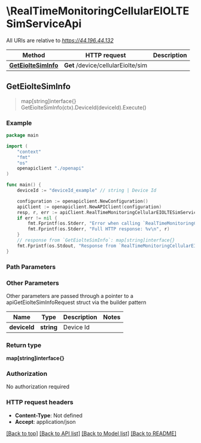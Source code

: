 # \RealTimeMonitoringCellularEIOLTESimServiceApi

All URIs are relative to *https://44.196.44.132*

Method | HTTP request | Description
------------- | ------------- | -------------
[**GetEiolteSimInfo**](RealTimeMonitoringCellularEIOLTESimServiceApi.md#GetEiolteSimInfo) | **Get** /device/cellularEiolte/sim | 



## GetEiolteSimInfo

> map[string]interface{} GetEiolteSimInfo(ctx).DeviceId(deviceId).Execute()





### Example

```go
package main

import (
    "context"
    "fmt"
    "os"
    openapiclient "./openapi"
)

func main() {
    deviceId := "deviceId_example" // string | Device Id

    configuration := openapiclient.NewConfiguration()
    apiClient := openapiclient.NewAPIClient(configuration)
    resp, r, err := apiClient.RealTimeMonitoringCellularEIOLTESimServiceApi.GetEiolteSimInfo(context.Background()).DeviceId(deviceId).Execute()
    if err != nil {
        fmt.Fprintf(os.Stderr, "Error when calling `RealTimeMonitoringCellularEIOLTESimServiceApi.GetEiolteSimInfo``: %v\n", err)
        fmt.Fprintf(os.Stderr, "Full HTTP response: %v\n", r)
    }
    // response from `GetEiolteSimInfo`: map[string]interface{}
    fmt.Fprintf(os.Stdout, "Response from `RealTimeMonitoringCellularEIOLTESimServiceApi.GetEiolteSimInfo`: %v\n", resp)
}
```

### Path Parameters



### Other Parameters

Other parameters are passed through a pointer to a apiGetEiolteSimInfoRequest struct via the builder pattern


Name | Type | Description  | Notes
------------- | ------------- | ------------- | -------------
 **deviceId** | **string** | Device Id | 

### Return type

**map[string]interface{}**

### Authorization

No authorization required

### HTTP request headers

- **Content-Type**: Not defined
- **Accept**: application/json

[[Back to top]](#) [[Back to API list]](../README.md#documentation-for-api-endpoints)
[[Back to Model list]](../README.md#documentation-for-models)
[[Back to README]](../README.md)

